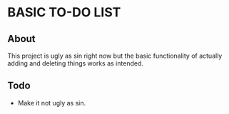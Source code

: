 # BASIC TO-DO LIST
## About
This project is ugly as sin right now but the basic functionality of actually adding and deleting things works as intended.

## Todo
- Make it not ugly as sin.